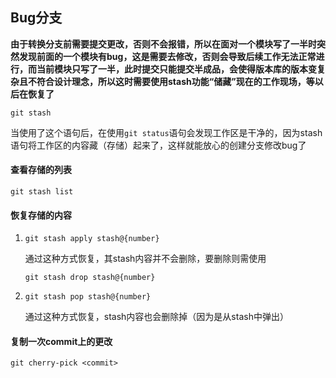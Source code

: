 ## Bug分支

**由于转换分支前需要提交更改，否则不会报错，所以在面对一个模块写了一半时突然发现前面的一个模块有bug，这是需要去修改，否则会导致后续工作无法正常进行，而当前模块只写了一半，此时提交只能提交半成品，会使得版本库的版本变复杂且不符合设计理念，所以这时需要使用stash功能“储藏”现在的工作现场，等以后在恢复了**

`git stash`

当使用了这个语句后，在使用`git status`语句会发现工作区是干净的，因为stash语句将工作区的内容藏（存储）起来了，这样就能放心的创建分支修改bug了



#### 查看存储的列表

`git stash list`



#### 恢复存储的内容

1. `git stash apply stash@{number}`

   通过这种方式恢复，其stash内容并不会删除，要删除则需使用

   `git stash drop stash@{number}`

2. `git stash pop stash@{number}`

   通过这种方式恢复，stash内容也会删除掉（因为是从stash中弹出）



#### 复制一次commit上的更改

`git cherry-pick <commit>`

